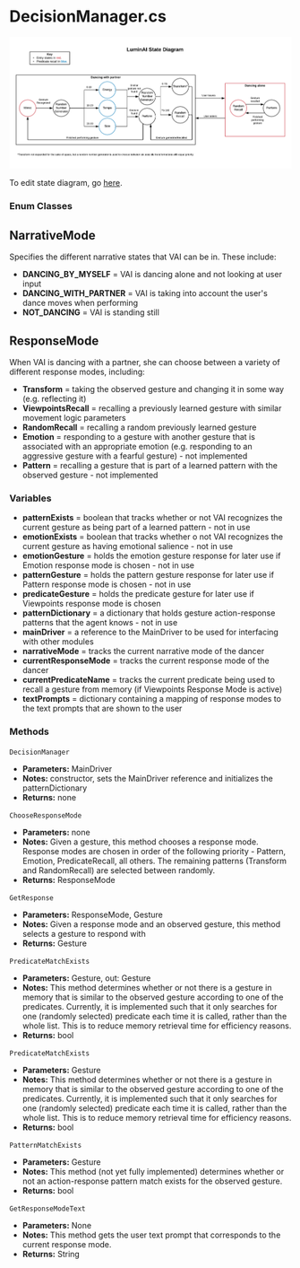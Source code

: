 # DecisionManager.cs

![LuminAI Response Mode State Diagram](LuminAIStateDiagram.png)

To edit state diagram, go [here](https://www.lucidchart.com/invitations/accept/3bfeab0d-59ca-4b94-a43d-632810e00414).

### Enum Classes

## NarrativeMode
Specifies the different narrative states that VAI can be in. These include: 
- **DANCING_BY_MYSELF** = VAI is dancing alone and not looking at user input 
- **DANCING_WITH_PARTNER** = VAI is taking into account the user's dance moves when performing
- **NOT_DANCING** = VAI is standing still 

## ResponseMode
 When VAI is dancing with a partner, she can choose between a variety of different response modes, including:
 - **Transform** = taking the observed gesture and changing it in some way (e.g. reflecting it)
 - **ViewpointsRecall** = recalling a previously learned gesture with similar movement logic parameters
 - **RandomRecall** = recalling a random previously learned gesture
 - **Emotion** = responding to a gesture with another gesture that is associated with an appropriate emotion (e.g. responding to an aggressive gesture with a fearful gesture) - not implemented
 - **Pattern** = recalling a gesture that is part of a learned pattern with the observed gesture - not implemented

### Variables
- **patternExists** = boolean that tracks whether or not VAI recognizes the current gesture as being part of a learned pattern - not in use
- **emotionExists** = boolean that tracks whether o not VAI recognizes the current gesture as having emotional salience - not in use
- **emotionGesture** = holds the emotion gesture response for later use if Emotion response mode is chosen - not in use
- **patternGesture** = holds the pattern gesture response for later use if Pattern response mode is chosen - not in use
- **predicateGesture** = holds the predicate gesture for later use if Viewpoints response mode is chosen
- **patternDictionary** = a dictionary that holds gesture action-response patterns that the agent knows - not in use
- **mainDriver** = a reference to the MainDriver to be used for interfacing with other modules
- **narrativeMode**  = tracks the current narrative mode of the dancer
- **currentResponseMode** = tracks the current response mode of the dancer
- **currentPredicateName** = tracks the current predicate being used to recall a gesture from memory (if Viewpoints Response Mode is active)
- **textPrompts** = dictionary containing a mapping of response modes to the text prompts that are shown to the user

### Methods

```DecisionManager```
- **Parameters:** MainDriver
- **Notes:** constructor, sets the MainDriver reference and initializes the patternDictionary
- **Returns:** none

```ChooseResponseMode```
- **Parameters:** none
- **Notes:** Given a gesture, this method chooses a response mode. Response modes are chosen in order of the following priority - Pattern, Emotion, PredicateRecall, all others. The remaining patterns (Transform and RandomRecall) are selected between randomly.
- **Returns:** ResponseMode

```GetResponse```
- **Parameters:** ResponseMode, Gesture
- **Notes:** Given a response mode and an observed gesture, this method selects a gesture to respond with
- **Returns:** Gesture

```PredicateMatchExists```
- **Parameters:** Gesture, out: Gesture
- **Notes:** This method determines whether or not there is a gesture in memory that is similar to the observed gesture according to one of the predicates. Currently, it is implemented such that it only searches for one (randomly selected) predicate each time it is called, rather than the whole list. This is to reduce memory retrieval time for efficiency reasons.
- **Returns:** bool

```PredicateMatchExists```
- **Parameters:** Gesture
- **Notes:** This method determines whether or not there is a gesture in memory that is similar to the observed gesture according to one of the predicates. Currently, it is implemented such that it only searches for one (randomly selected) predicate each time it is called, rather than the whole list. This is to reduce memory retrieval time for efficiency reasons.
- **Returns:** bool

```PatternMatchExists```
- **Parameters:** Gesture
- **Notes:** This method (not yet fully implemented) determines whether or not an action-response pattern match exists for the observed gesture.
- **Returns:** bool

```GetResponseModeText```
- **Parameters:** None
- **Notes:** This method gets the user text prompt that corresponds to the current response mode.
- **Returns:** String
